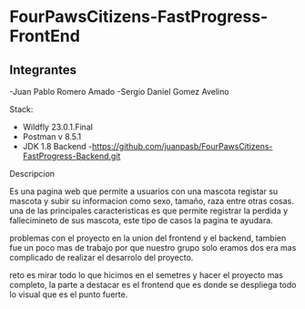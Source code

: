 # FourPawsCitizens-FastProgress-FrontEnd

## Integrantes

-Juan Pablo Romero Amado
-Sergio Daniel Gomez Avelino

Stack:
 - Wildfly 23.0.1.Final
 - Postman v 8.5.1
 - JDK 1.8
Backend
-https://github.com/juanpasb/FourPawsCitizens-FastProgress-Backend.git

Descripcion 

Es una pagina web que permite a usuarios con una mascota registar su mascota y subir su informacion como sexo, tamaño, raza entre otras cosas. una de las principales caracteristicas es que permite registrar la perdida y fallecimineto de sus mascota, este tipo de casos la pagina te ayudara.

problemas con el proyecto en la union del frontend y el backend, tambien fue un poco mas de trabajo por que nuestro grupo solo eramos dos era mas complicado de realizar el desarrolo del proyecto.

reto es mirar todo lo que hicimos en el semetres y hacer el proyecto mas completo, la parte a destacar es el frontend que es donde se despliega todo lo visual que es el punto fuerte.


